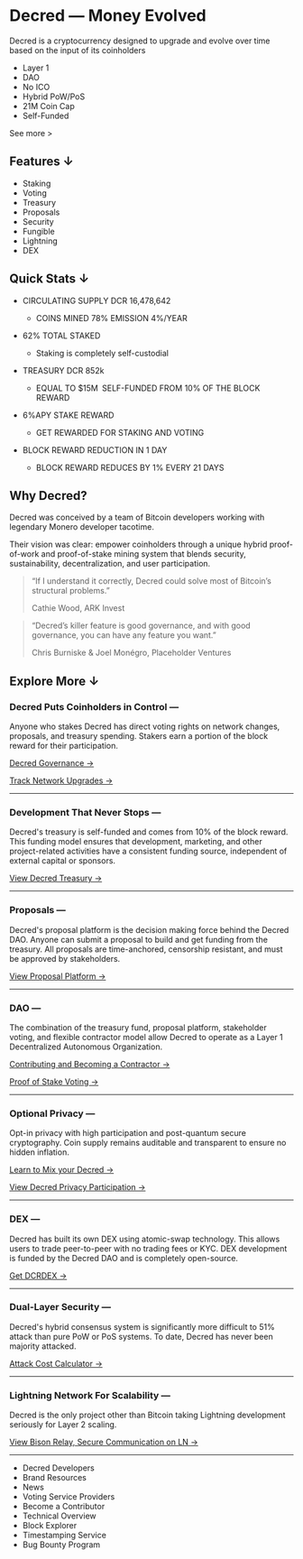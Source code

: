 # Decred — Money Evolved
  
Decred is a cryptocurrency designed to upgrade and evolve over time based on the input of its coinholders

- Layer 1
- DAO
- No ICO
- Hybrid PoW/PoS
- 21M Coin Cap
- Self-Funded

See more >
  
## Features &darr;

- Staking
- Voting
- Treasury
- Proposals
- Security
- Fungible
- Lightning
- DEX

## Quick Stats &darr;

- CIRCULATING SUPPLY DCR 16,478,642
  - COINS MINED 78% EMISSION 4%/YEAR

- 62% TOTAL STAKED
  - Staking is completely self-custodial

- TREASURY DCR 852k
  - EQUAL TO $15M SELF-FUNDED FROM 10% OF THE BLOCK REWARD

- 6%APY STAKE REWARD
  - GET REWARDED FOR STAKING AND VOTING

- BLOCK REWARD REDUCTION IN 1 DAY
  - BLOCK REWARD REDUCES BY 1% EVERY 21 DAYS

## Why Decred?

Decred was conceived by a team of Bitcoin developers working with legendary Monero developer tacotime.

Their vision was clear: empower coinholders through a unique hybrid proof-of-work and proof-of-stake mining system that blends security, sustainability, decentralization, and user participation.

> “If I understand it correctly, Decred could solve most of Bitcoin’s structural problems.”
>
> Cathie Wood, ARK Invest
  
> “Decred’s killer feature is good governance, and with good governance, you can have any feature you want.”
>
> Chris Burniske & Joel Monégro, Placeholder Ventures

## Explore More &darr;

### Decred Puts Coinholders in Control —
Anyone who stakes Decred has direct voting rights on network changes, proposals, and treasury spending. Stakers earn a portion of the block reward for their participation.

[Decred Governance →]()

[Track Network Upgrades →]()

---

### Development That Never Stops —
Decred's treasury is self-funded and comes from 10% of the block reward. This funding model ensures that development, marketing, and other project-related activities have a consistent funding source, independent of external capital or sponsors.

[View Decred Treasury →]()

---

### Proposals —

Decred's proposal platform is the decision making force behind the Decred DAO. Anyone can submit a proposal to build and get funding from the treasury. All proposals are time-anchored, censorship resistant, and must be approved by stakeholders.

[View Proposal Platform →]()

---

### DAO —

The combination of the treasury fund, proposal platform, stakeholder voting, and flexible contractor model allow Decred to operate as a Layer 1 Decentralized Autonomous Organization.

[Contributing and Becoming a Contractor →]()

[Proof of Stake Voting →]()

---

### Optional Privacy —

Opt-in privacy with high participation and post-quantum secure cryptography. Coin supply remains auditable and transparent to ensure no hidden inflation.

[Learn to Mix your Decred →]()

[View Decred Privacy Participation →]()

---

### DEX —

Decred has built its own DEX using atomic-swap technology. This allows users to trade peer-to-peer with no trading fees or KYC. DEX development is funded by the Decred DAO and is completely open-source.

[Get DCRDEX →]()

---

### Dual-Layer Security —

Decred's hybrid consensus system is significantly more difficult to 51% attack than pure PoW or PoS systems. To date, Decred has never been majority attacked.

[Attack Cost Calculator →]()

---

### Lightning Network For Scalability —

Decred is the only project other than Bitcoin taking Lightning development seriously for Layer 2 scaling.

[View Bison Relay, Secure Communication on LN →]()

---

- Decred Developers
- Brand Resources
- News
- Voting Service Providers
- Become a Contributor
- Technical Overview
- Block Explorer
- Timestamping Service
- Bug Bounty Program
